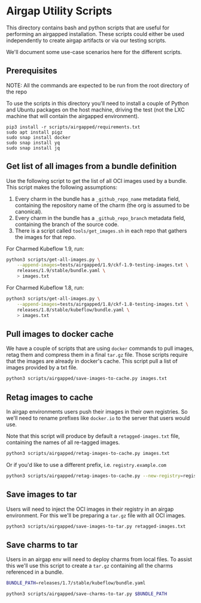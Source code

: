 # Airgap Utility Scripts

This directory contains bash and python scripts that are useful for performing
an airgapped installation. These scripts could either be used independently
to create airgap artifacts or via our testing scripts.

We'll document some use-case scenarios here for the different scripts.

## Prerequisites
NOTE: All the commands are expected to be run from the root directory of the repo

To use the scripts in this directory you'll need to install a couple of Python
and Ubuntu packages on the host machine, driving the test (not the LXC machine
that will contain the airgapped environment).
```
pip3 install -r scripts/airgapped/requirements.txt
sudo apt install pigz
sudo snap install docker
sudo snap install yq
sudo snap install jq
```

## Get list of all images from a bundle definition

Use the following script to get the list of all OCI images used by a bundle.
This script makes the following assumptions:
1. Every charm in the bundle has a `_github_repo_name` metadata field,
   containing the repository name of the charm (the org is assumed to be
   canonical).
2. Every charm in the bundle has a `_github_repo_branch` metadata field,
   containing the branch of the source code.
3. There is a script called `tools/get_images.sh` in each repo that gathers
   the images for that repo.

For Charmed Kubeflow 1.9, run:
```bash
python3 scripts/get-all-images.py \
    --append-images=tests/airgapped/1.9/ckf-1.9-testing-images.txt \
    releases/1.9/stable/bundle.yaml \
    > images.txt
```

For Charmed Kubeflow 1.8, run:
```bash
python3 scripts/get-all-images.py \
    --append-images=tests/airgapped/1.8/ckf-1.8-testing-images.txt \
    releases/1.8/stable/kubeflow/bundle.yaml \
    > images.txt
```

## Pull images to docker cache

We have a couple of scripts that are using `docker` commands to pull images,
retag them and compress them in a final `tar.gz` file. Those scripts require
that the images are already in docker's cache. This script pull a list of images
provided by a txt file.

```bash
python3 scripts/airgapped/save-images-to-cache.py images.txt
```

## Retag images to cache

In airgap environments users push their images in their own registries. So we'll
need to rename prefixes like `docker.io` to the server that users would use.

Note that this script will produce by default a `retagged-images.txt` file,
containing the names of all re-tagged images.

```bash
python3 scripts/airgapped/retag-images-to-cache.py images.txt
```

Or if you'd like to use a different prefix, i.e. `registry.example.com`
```bash
python3 scripts/airgapped/retag-images-to-cache.py --new-registry=registry.example.com images.txt
```

## Save images to tar

Users will need to inject the OCI images in their registry in an airgap
environment. For this we'll be preparing a `tar.gz` file with all OCI images.

```bash
python3 scripts/airgapped/save-images-to-tar.py retagged-images.txt
```

## Save charms to tar

Users in an airgap env will need to deploy charms from local files. To assist this
we'll use this script to create a `tar.gz` containing all the charms referenced
in a bundle.

```bash
BUNDLE_PATH=releases/1.7/stable/kubeflow/bundle.yaml

python3 scripts/airgapped/save-charms-to-tar.py $BUNDLE_PATH
```
